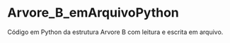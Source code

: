 # Arvore_B_emArquivoPython
Código em Python da estrutura Arvore B com leitura e escrita em arquivo.
